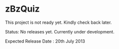 zBzQuiz
=======


This project is not ready yet. Kindly check back later.

Status: No releases yet. Currently under development.

Expected Release Date : 20th July 2013
